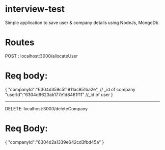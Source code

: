 # interview-test

Simple application to save user & company details using NodeJs, MongoDb.



# Routes

POST : localhost:3000/allocateUser

# Req body:
{
    "companyId":"6304d359c5f1911ac951ba2e", // _id of company
    "userId":"6304d6623ab177e1d8461f11" //_id of user
}

_________________________________________________________________

DELETE: localhost:3000/deleteCompany

# Req Body:

{
    "companyId":"6304d2a1339e642cd3fbd45a"
}